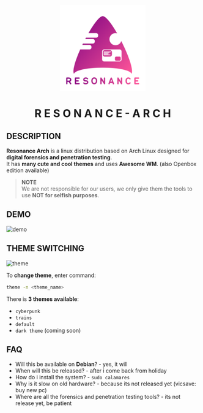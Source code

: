 <div align="center">
    <img src=".logo/Resonance-Arch.png" width=224>
    <h1><b>R E S O N A N C E - A R C H</b></h1>
</div>

## **DESCRIPTION** ##

**Resonance Arch** is a linux distribution based on Arch Linux designed for **digital forensics and penetration testing**.  <br/>
It has **many cute and cool themes** and uses **Awesome WM**. (also Openbox edition available)

> **NOTE**  <br/>We are not responsible for our users, we only give them the tools to use **NOT for selfish purposes**.

## **DEMO** ##

![demo](https://user-images.githubusercontent.com/78325649/126049150-f395f465-0ded-491f-9526-c18c14270bf5.gif)

## **THEME SWITCHING** ##

![theme](https://user-images.githubusercontent.com/78325649/126049086-cc2bf8fd-3919-4642-b271-ebac9294f3da.gif)

To **change theme**, enter command:

```bash
theme -n <theme_name>
```

There is **3 themes available**:
  - `cyberpunk`
  - `trains`
  - `default`
  - `dark theme` (coming soon)

## **FAQ** ##

  - Will this be available on **Debian**? - yes, it will
  - When will this be released? - after i come back from holiday
  - How do i install the system? - `sudo calamares`
  - Why is it slow on old hardware? - because its not released yet (vicsave: buy new pc)
  - Where are all the forensics and penetration testing tools? - its not release yet, be patient
